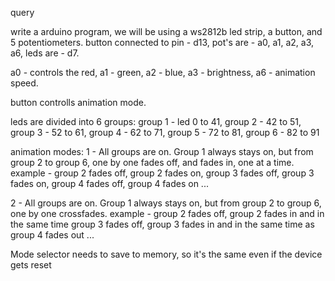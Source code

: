 query

write a arduino program, we will be using a ws2812b led strip, a button, and 5 potentiometers.
button connected to pin - d13,
pot's are - a0, a1, a2, a3, a6,
leds are - d7.

a0 - controls the red,
a1 - green,
a2 - blue,
a3 - brightness,
a6 - animation speed.

button controlls animation mode.

leds are divided into 6 groups:
group 1 - led 0 to 41,
group 2 - 42 to 51,
group 3 - 52 to 61,
group 4 - 62 to 71,
group 5 - 72 to 81,
group 6 - 82 to 91

animation modes:
1 - All groups are on. Group 1 always stays on, but from group 2 to group 6, one by one fades off, and fades in, one at a time. example - group 2 fades off, group 2 fades on, group 3 fades off, group 3 fades on, group 4 fades off, group 4 fades on ...

2 - All groups are on. Group 1 always stays on, but from group 2 to group 6, one by one crossfades. example - group 2 fades off, group 2 fades in and in the same time group 3 fades off, group 3 fades in and in the same time as group 4 fades out ...

Mode selector needs to save to memory, so it's the same even if the device gets reset

